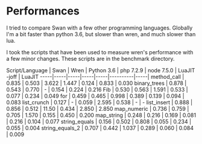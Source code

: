 # Performances
I tried to compare Swan with a few other programming languages. Globally I'm a bit faster than python 3.6, but slower than wren, and much slower than lua.

I took the scripts that have been used to measure wren's performance with a few minor changes. These scripts are in the benchmark directory.

Script/Language | Swan | Wren | Python 3.6 |  php 7.2.9 | node 7.5.0 | LuaJIT -joff | LuaJIT
-----|-----|-----|-----|-----|----------|-----|
method_call | 0.835 | 0.503 | 3.622 | 1.447 | 0.124 | 0.833 | 0.030
binary_trees | 0.878 | 0.543 | 0.770 | - | 0.154  | 0.224 | 0.216
Fib | 0.530 |  0.563 | 1.591 | 0.533 | 0.077 | 0.234 |  0.049
for | 0.459 |  0.465 |  0.998 | 0.389 | 0.139 | 0.094 | 0.083
list_crunch | 0.127 | - | 0.059 | 2.595 | 0.538 | - | - 
list_insert | 0.888 | 0.856 | 0.512 | 11.50 | 0.434 | 2.850 | 2.850
map_numeric | 0.736 | 0.759 | 0.705 | 1.570 | 0.155 | 0.450 | 0.200
map_string | 0.248 | 0.216 | 0.169 | 0.081 | 0.216 | 0.104 | 0.077
string_equals | 0.156 | 0.502 | 0.808 | 0.055 | 0.234 | 0.055 | 0.004
string_equals_2 | 0.707 | 0.442 |  1.037 | 0.289 | 0.060 | 0.084 | 0.009
